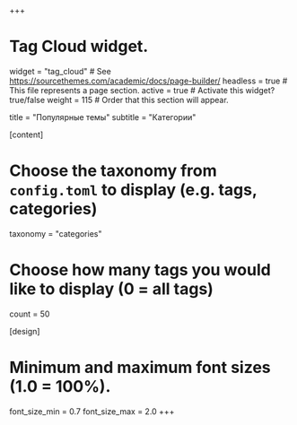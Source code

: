 +++
# Tag Cloud widget.
widget = "tag_cloud"  # See https://sourcethemes.com/academic/docs/page-builder/
headless = true  # This file represents a page section.
active = true  # Activate this widget? true/false
weight = 115  # Order that this section will appear.

title = "Популярные темы"
subtitle = "Категории"

[content]
  # Choose the taxonomy from `config.toml` to display (e.g. tags, categories)
  taxonomy = "categories"

  # Choose how many tags you would like to display (0 = all tags)
  count = 50

[design]
  # Minimum and maximum font sizes (1.0 = 100%).
  font_size_min = 0.7
  font_size_max = 2.0
+++
